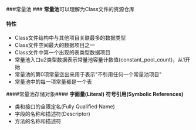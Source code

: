###常量池 ###
**常量池**可以理解为Class文件的资源仓库

#### 特性 ####
- Class文件结构中与其他项目关联最多的数据类型
- Class文件空间最大的数据项目之一
- Class文件中第一个出现的表类型数据项目
- 常量池入口u2类型数据表示常量池容量计数值(constant_pool_count)，从1开始
- 常量池的第0项常量空出来用于表示"不引用任何一个常量池项目"
- 常量池中的每一项常量都是一个表

####常量池存储对象####
**字面量(Literal)**
**符号引用(Symbolic References)**
- 类和接口的全限定名(Fully Qualified Name)
- 字段的名称和描述符(Descriptor)
- 方法的名称和描述符